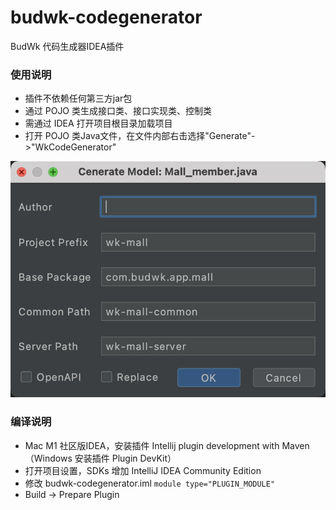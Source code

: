 # budwk-codegenerator
BudWk 代码生成器IDEA插件


### 使用说明

* 插件不依赖任何第三方jar包
* 通过 POJO 类生成接口类、接口实现类、控制类
* 需通过 IDEA 打开项目根目录加载项目
* 打开 POJO 类Java文件，在文件内部右击选择"Generate"->"WkCodeGenerator"

![demo](demo.png)

### 编译说明

* Mac M1 社区版IDEA，安装插件 Intellij plugin development with Maven （Windows 安装插件 Plugin DevKit）
* 打开项目设置，SDKs 增加 IntelliJ IDEA Community Edition
* 修改 budwk-codegenerator.iml `module type="PLUGIN_MODULE"`
* Build -> Prepare Plugin 